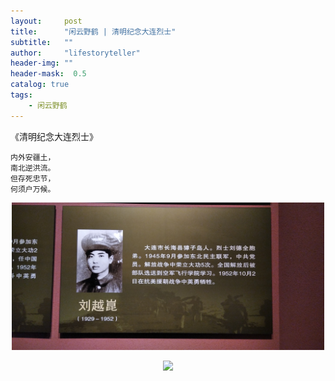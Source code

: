 ```yaml
---
layout:     post
title:      "闲云野鹤 | 清明纪念大连烈士"
subtitle:   ""
author:     "lifestoryteller"
header-img: ""
header-mask:  0.5
catalog: true
tags:
    - 闲云野鹤
---
```

<p style="text-align: center;"></p>

《清明纪念大连烈士》
    
    内外安疆土，
    南北逆洪流。
    但存死忠节，
    何须户万候。


<p align="center">
  <img width="500" src="/img/202104/20210405211417.jpg">
</p>


<p align="center">
  <img width="500" src="/img/202104/20210405211440.jpg">
</p>



